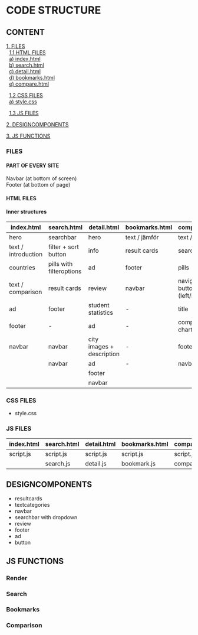# CODE STRUCTURE

## CONTENT

[1. FILES](#-FILES)\
&nbsp;  [1.1 HTML FILES](#-HTML-FILES)\
&nbsp; [a) index.html](#-index.html)\
&nbsp; [b) search.html](#-search.html)\
&nbsp; [c) detail.html](#-detail.html)\
&nbsp; [d) bookmarks.html](#-bookmarks.html)\
&nbsp; [e) compare.html](#-compare.html)

&nbsp; [1.2 CSS FILES](#-CSS-FILES)\
&nbsp; [a) style.css](#-style.css)

&nbsp;  [1.3 JS FILES](#-JS-FILES)

[2. DESIGNCOMPONENTS](#-DESIGNCOMPONENTS)

[3. JS FUNCTIONS](#-JS-FUNCTIONS)

### **FILES**

#### PART OF EVERY SITE

Navbar (at bottom of screen)\
Footer (at bottom of page)

#### HTML FILES

#### Inner structures
| index.html | search.html | detail.html | bookmarks.html | compare.html |
--- | --- | --- |--- | ---
| hero | searchbar | hero | text / jämför | text / title
| text / introduction | filter + sort button | info | result cards | searchbar
| countries | pills with filteroptions | ad | footer | pills
| text / comparison | result cards | review | navbar | navigation button (left/right)
| ad | footer | student statistics | - | title |
| footer | - | ad | - | comparison chart |
| navbar | navbar | city images + description | - | footer |
| | navbar | ad | - | navbar |
| | | footer |
| | | navbar |

### CSS FILES

- style.css

### JS FILES
| index.html | search.html | detail.html | bookmarks.html | compare.html |
--- | --- | --- |--- | ---
script.js | script.js | script.js | script.js | script.js
|  | search.js | detail.js | bookmark.js | compare.js


## DESIGNCOMPONENTS

- resultcards
- textcategories
- navbar
- searchbar with dropdown
- review
- footer
- ad
- button

## JS FUNCTIONS

### Render

### Search

### Bookmarks

### Comparison

